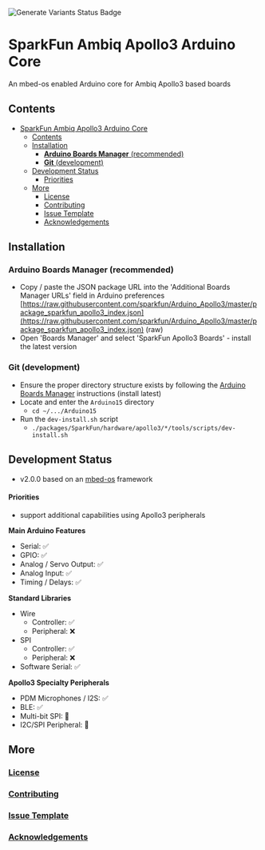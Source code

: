 ![Generate Variants Status Badge](https://github.com/sparkfun/Arduino_Apollo3/workflows/Generate%20Variants/badge.svg)

# SparkFun Ambiq Apollo3 Arduino Core
An mbed-os enabled Arduino core for Ambiq Apollo3 based boards

## Contents
- [SparkFun Ambiq Apollo3 Arduino Core](#sparkfun-ambiq-apollo3-arduino-core)
  - [Contents](#contents)
  - [Installation](#installation)
    - [**Arduino Boards Manager** (recommended)](#arduino-boards-manager-recommended)
    - [**Git** (development)](#git-development)
  - [Development Status](#development-status)
      - [Priorities](#priorities)
  - [More](#more)
    - [License](#license)
    - [Contributing](#contributing)
    - [Issue Template](#issue-template)
    - [Acknowledgements](#acknowledgements)

## Installation
### **Arduino Boards Manager** (recommended)
  - Copy / paste the JSON package URL into the 'Additional Boards Manager URLs' field in Arduino preferences
    [https://raw.githubusercontent.com/sparkfun/Arduino_Apollo3/master/package_sparkfun_apollo3_index.json](https://raw.githubusercontent.com/sparkfun/Arduino_Apollo3/master/package_sparkfun_apollo3_index.json) (raw)
  - Open 'Boards Manager' and select 'SparkFun Apollo3 Boards' - install the latest version
    
### **Git** (development)
  - Ensure the proper directory structure exists by following the [Arduino Boards Manager](#arduino-boards-manager) instructions (install latest)
  - Locate and enter the ```Arduino15``` directory
    - ```cd ~/.../Arduino15```
  - Run the ```dev-install.sh``` script
    - ```./packages/SparkFun/hardware/apollo3/*/tools/scripts/dev-install.sh```

## Development Status

- v2.0.0 based on an [mbed-os](https://github.com/ARMmbed/mbed-os) framework

#### Priorities
- support additional capabilities using Apollo3 peripherals

**Main Arduino Features**
  * Serial: ✅
  * GPIO: ✅
  * Analog / Servo Output: ✅
  * Analog Input: ✅
  * Timing / Delays: ✅

**Standard Libraries**
  * Wire
    * Controller: ✅
    * Peripheral: ❌
  * SPI
    * Controller: ✅
    * Peripheral: ❌
  * Software Serial: ✅

**Apollo3 Specialty Peripherals**
  * PDM Microphones / I2S: ✅
  * BLE: ✅
  * Multi-bit SPI: 🤔
  * I2C/SPI Peripheral: 🤔

## More
### [License](./docs/ISSUES.md)
### [Contributing](./docs/CONTRIBUTING.md)
### [Issue Template](./docs/ISSUES.md)
### [Acknowledgements](./docs/ACKNOWLEDGEMENTS.md)
